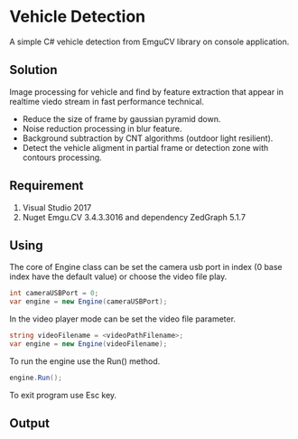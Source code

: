 # Vehicle Detection

A simple C# vehicle detection from EmguCV library on console application.

## Solution

Image processing for vehicle and find by feature extraction that appear in realtime viedo stream in fast performance technical.
* Reduce the size of frame by gaussian pyramid down.
* Noise reduction processing in blur feature.
* Background subtraction by CNT algorithms (outdoor light resilient).
* Detect the vehicle aligment in partial frame or detection zone with contours processing.

## Requirement

1. Visual Studio 2017
2. Nuget Emgu.CV 3.4.3.3016 and dependency ZedGraph 5.1.7

## Using

The core of Engine class can be set the camera usb port in index (0 base index have the default value) or choose the video file play.

```C#
int cameraUSBPort = 0;
var engine = new Engine(cameraUSBPort);
```

In the video player mode can be set the video file parameter.

```C#
string videoFilename = <videoPathFilename>;
var engine = new Engine(videoFilename);
```

To run the engine use the Run() method.

```C#
engine.Run();
```

To exit program use Esc key.

## Output
